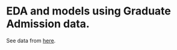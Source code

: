 # EDA and models using Graduate Admission data. 
See data from [here](https://www.kaggle.com/datasets/mohansacharya/graduate-admissions).
